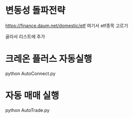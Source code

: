 # 변동성 돌파전략

https://finance.daum.net/domestic/etf
여기서 etf종목 고르기

골라서 리스트에 추가

# 크레온 플러스 자동실행

python AutoConnect.py

# 자동 매매 실행

python AutoTrade.py
